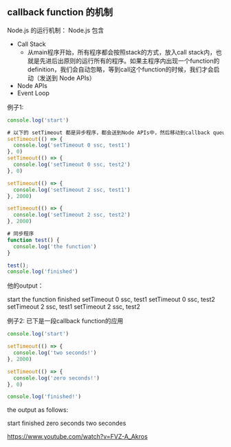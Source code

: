 ## callback function 的机制

Node.js 的运行机制：
Node.js 包含
- Call Stack 
    - 从main程序开始，所有程序都会按照stack的方式，放入call stack内，也就是先进后出原则的运行所有的程序。如果主程序内出现一个function的definition，我们会自动忽略，等到call这个function的时候，我们才会启动（发送到 Node APIs）
- Node APIs
- Event Loop

例子1:
``` javaScript
console.log('start')

# 以下的 setTimeout 都是异步程序，都会送到Node APIs中，然后移动到callback queue中
setTimeout(() => {
  console.log('setTimeout 0 ssc, test1')
}, 0)
setTimeout(() => {
  console.log('setTimeout 0 ssc, test2')
}, 0)

setTimeout(() => {
  console.log('setTimeout 2 ssc, test1')
}, 2000)

setTimeout(() => {
  console.log('setTimeout 2 ssc, test2')
}, 2000)

# 同步程序
function test() {
  console.log('the function')
}

test();
console.log('finished')
```
他的output：

start
the function
finished
setTimeout 0 ssc, test1
setTimeout 0 ssc, test2
setTimeout 2 ssc, test1
setTimeout 2 ssc, test2


例子2:
已下是一段callback function的应用

``` javaScript
console.log('start')

setTimeout(() => {
  console.log('two seconds!')
}, 2000)

setTimeout(() => {
  console.log('zero seconds!')
}, 0)

console.log('finished!')
```

the output as follows:

start
finished
zero seconds
two secondes



https://www.youtube.com/watch?v=FVZ-A_Akros